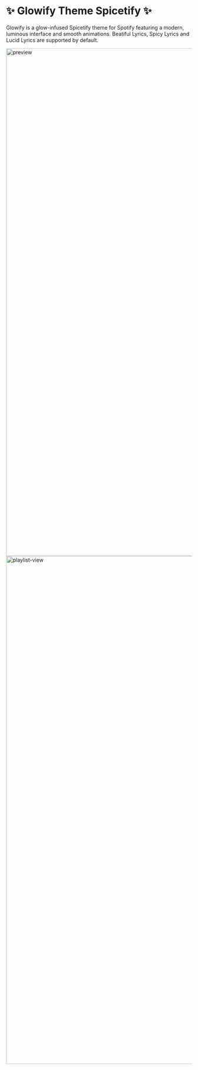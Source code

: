 # ✨ Glowify Theme Spicetify ✨
Glowify is a glow-infused Spicetify theme for Spotify featuring a modern, luminous interface and smooth animations. Beatiful Lyrics, Spicy Lyrics and Lucid Lyrics are supported by default.

<img width="2559" height="1377" alt="preview" src="https://github.com/user-attachments/assets/e21906ca-0a18-4ddf-8bc9-c8552969e98f" />

<img width="2555" height="1378" alt="playlist-view" src="https://github.com/user-attachments/assets/d711aaf5-3e0a-4d3b-a222-b18083cd8c02" />
